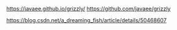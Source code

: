 https://javaee.github.io/grizzly/
https://github.com/javaee/grizzly



https://blog.csdn.net/a_dreaming_fish/article/details/50468607


